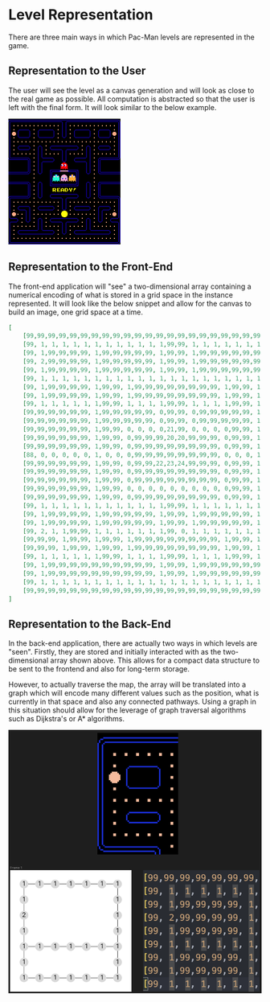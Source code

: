 # Level Representation

There are three main ways in which Pac-Man levels are represented in the game.

## Representation to the User

The user will see the level as a canvas generation and will look as close to the real game as possible. All computation is abstracted so that the user is left with the final form. It will look similar to the below example.

![level-render](../solving-pacman-frontend/src/assets/images/level_1.png)

## Representation to the Front-End

The front-end application will "see" a two-dimensional array containing a numerical encoding of what is stored in a grid space in the instance represented. It will look like the below snippet and allow for the canvas to build an image, one grid space at a time.

```json
[
    [99,99,99,99,99,99,99,99,99,99,99,99,99,99,99,99,99,99,99,99,99,99,99,99,99,99,99,99],
    [99, 1, 1, 1, 1, 1, 1, 1, 1, 1, 1, 1, 1,99,99, 1, 1, 1, 1, 1, 1, 1, 1, 1, 1, 1, 1,99],
    [99, 1,99,99,99,99, 1,99,99,99,99,99, 1,99,99, 1,99,99,99,99,99,99,99,99,99,99, 1,99],
    [99, 2,99,99,99,99, 1,99,99,99,99,99, 1,99,99, 1,99,99,99,99,99,99,99,99,99,99, 2,99],
    [99, 1,99,99,99,99, 1,99,99,99,99,99, 1,99,99, 1,99,99,99,99,99,99,99,99,99,99, 1,99],
    [99, 1, 1, 1, 1, 1, 1, 1, 1, 1, 1, 1, 1, 1, 1, 1, 1, 1, 1, 1, 1, 1, 1, 1, 1, 1, 1,99],
    [99, 1,99,99,99,99, 1,99,99, 1,99,99,99,99,99,99,99,99, 1,99,99, 1,99,99,99,99, 1,99],
    [99, 1,99,99,99,99, 1,99,99, 1,99,99,99,99,99,99,99,99, 1,99,99, 1,99,99,99,99, 1,99],
    [99, 1, 1, 1, 1, 1, 1,99,99, 1, 1, 1, 1,99,99, 1, 1, 1, 1,99,99, 1, 1, 1, 1, 1, 1,99],
    [99,99,99,99,99,99, 1,99,99,99,99,99, 0,99,99, 0,99,99,99,99,99, 1,99,99,99,99,99,99],
    [99,99,99,99,99,99, 1,99,99,99,99,99, 0,99,99, 0,99,99,99,99,99, 1,99,99,99,99,99,99],
    [99,99,99,99,99,99, 1,99,99, 0, 0, 0, 0,21,99, 0, 0, 0, 0,99,99, 1,99,99,99,99,99,99],
    [99,99,99,99,99,99, 1,99,99, 0,99,99,99,20,20,99,99,99, 0,99,99, 1,99,99,99,99,99,99],
    [99,99,99,99,99,99, 1,99,99, 0,99,99,99,99,99,99,99,99, 0,99,99, 1,99,99,99,99,99,99],
    [88, 0, 0, 0, 0, 0, 1, 0, 0, 0,99,99,99,99,99,99,99,99, 0, 0, 0, 1, 0, 0, 0, 0, 0,88],
    [99,99,99,99,99,99, 1,99,99, 0,99,99,22,23,24,99,99,99, 0,99,99, 1,99,99,99,99,99,99],
    [99,99,99,99,99,99, 1,99,99, 0,99,99,99,99,99,99,99,99, 0,99,99, 1,99,99,99,99,99,99],
    [99,99,99,99,99,99, 1,99,99, 0,99,99,99,99,99,99,99,99, 0,99,99, 1,99,99,99,99,99,99],
    [99,99,99,99,99,99, 1,99,99, 0, 0, 0, 0, 0, 0, 0, 0, 0, 0,99,99, 1,99,99,99,99,99,99],
    [99,99,99,99,99,99, 1,99,99, 0,99,99,99,99,99,99,99,99, 0,99,99, 1,99,99,99,99,99,99],
    [99, 1, 1, 1, 1, 1, 1, 1, 1, 1, 1, 1, 1,99,99, 1, 1, 1, 1, 1, 1, 1, 1, 1, 1, 1, 1,99],
    [99, 1,99,99,99,99, 1,99,99,99,99,99, 1,99,99, 1,99,99,99,99,99, 1,99,99,99,99, 1,99],
    [99, 1,99,99,99,99, 1,99,99,99,99,99, 1,99,99, 1,99,99,99,99,99, 1,99,99,99,99, 1,99],
    [99, 2, 1, 1,99,99, 1, 1, 1, 1, 1, 1, 1,99, 0, 1, 1, 1, 1, 1, 1, 1,99,99, 1, 1, 2,99],
    [99,99,99, 1,99,99, 1,99,99, 1,99,99,99,99,99,99,99,99, 1,99,99, 1,99,99, 1,99,99,99],
    [99,99,99, 1,99,99, 1,99,99, 1,99,99,99,99,99,99,99,99, 1,99,99, 1,99,99, 1,99,99,99],
    [99, 1, 1, 1, 1, 1, 1,99,99, 1, 1, 1, 1,99,99, 1, 1, 1, 1,99,99, 1, 1, 1, 1, 1, 1,99],
    [99, 1,99,99,99,99,99,99,99,99,99,99, 1,99,99, 1,99,99,99,99,99,99,99,99,99,99, 1,99],
    [99, 1,99,99,99,99,99,99,99,99,99,99, 1,99,99, 1,99,99,99,99,99,99,99,99,99,99, 1,99],
    [99, 1, 1, 1, 1, 1, 1, 1, 1, 1, 1, 1, 1, 1, 1, 1, 1, 1, 1, 1, 1, 1, 1, 1, 1, 1, 1,99],
    [99,99,99,99,99,99,99,99,99,99,99,99,99,99,99,99,99,99,99,99,99,99,99,99,99,99,99,99]
]

```

## Representation to the Back-End

In the back-end application, there are actually two ways in which levels are "seen". Firstly, they are stored and initially interacted with as the two-dimensional array shown above. This allows for a compact data structure to be sent to the frontend and also for long-term storage.

However, to actually traverse the map, the array will be translated into a graph which will encode many different values such as the position, what is currently in that space and also any connected pathways. Using a graph in this situation should allow for the leverage of graph traversal algorithms such as Dijkstra's or A* algorithms.

![representations](images/level_encoding_options.png)
